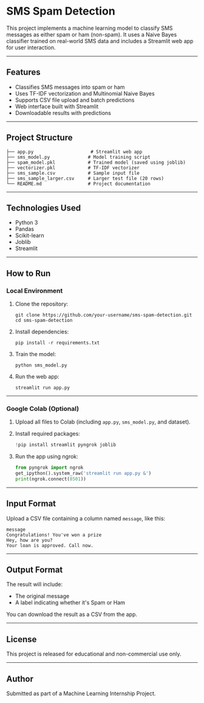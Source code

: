 # SMS Spam Detection

This project implements a machine learning model to classify SMS messages as either spam or ham (non-spam). It uses a Naive Bayes classifier trained on real-world SMS data and includes a Streamlit web app for user interaction.

---

## Features

- Classifies SMS messages into spam or ham
- Uses TF-IDF vectorization and Multinomial Naive Bayes
- Supports CSV file upload and batch predictions
- Web interface built with Streamlit
- Downloadable results with predictions

---

## Project Structure

```
├── app.py                     # Streamlit web app
├── sms_model.py              # Model training script
├── spam_model.pkl            # Trained model (saved using joblib)
├── vectorizer.pkl            # TF-IDF vectorizer
├── sms_sample.csv            # Sample input file
├── sms_sample_larger.csv     # Larger test file (20 rows)
└── README.md                 # Project documentation
```

---

## Technologies Used

- Python 3
- Pandas
- Scikit-learn
- Joblib
- Streamlit

---

## How to Run

### Local Environment

1. Clone the repository:
   ```
   git clone https://github.com/your-username/sms-spam-detection.git
   cd sms-spam-detection
   ```

2. Install dependencies:
   ```
   pip install -r requirements.txt
   ```

3. Train the model:
   ```
   python sms_model.py
   ```

4. Run the web app:
   ```
   streamlit run app.py
   ```

---

### Google Colab (Optional)

1. Upload all files to Colab (including `app.py`, `sms_model.py`, and dataset).
2. Install required packages:
   ```python
   !pip install streamlit pyngrok joblib
   ```

3. Run the app using ngrok:
   ```python
   from pyngrok import ngrok
   get_ipython().system_raw('streamlit run app.py &')
   print(ngrok.connect(8501))
   ```

---

## Input Format

Upload a CSV file containing a column named `message`, like this:

```csv
message
Congratulations! You've won a prize
Hey, how are you?
Your loan is approved. Call now.
```

---

## Output Format

The result will include:

- The original message
- A label indicating whether it's Spam or Ham

You can download the result as a CSV from the app.

---

## License

This project is released for educational and non-commercial use only.

---

## Author

Submitted as part of a Machine Learning Internship Project.
